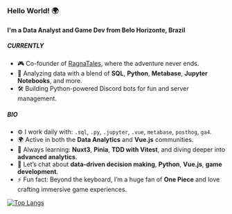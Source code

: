 ### Hello World! 🌍

#### I'm a Data Analyst and Game Dev from Belo Horizonte, Brazil

##### CURRENTLY

- 🎮 Co-founder of [RagnaTales](https://ragnatales.com.br), where the adventure never ends.
- 🧠 Analyzing data with a blend of **SQL**, **Python**, **Metabase**, **Jupyter Notebooks**, and more.
- 🛠 Building Python-powered Discord bots for fun and server management.

##### BIO

- ⚙️ I work daily with: `.sql`, `.py`, `.jupyter`, `.vue`, `metabase`, `posthog`, `ga4`.
- 🌍 Active in both the **Data Analytics** and **Vue.js** communities.
- 🌱 Always learning: **Nuxt3**, **Pinia**, **TDD with Vitest**, and diving deeper into **advanced analytics**.
- 💬 Let’s chat about **data-driven decision making**, **Python**, **Vue.js**, **game development**.
- ⚡️ Fun fact: Beyond the keyboard, I’m a huge fan of **One Piece** and love crafting immersive game experiences.

[![Top Langs](https://github-readme-stats.vercel.app/api/top-langs/?username=gbrfrn&layout=pie)](https://github.com/anuraghazra/github-readme-stats)

